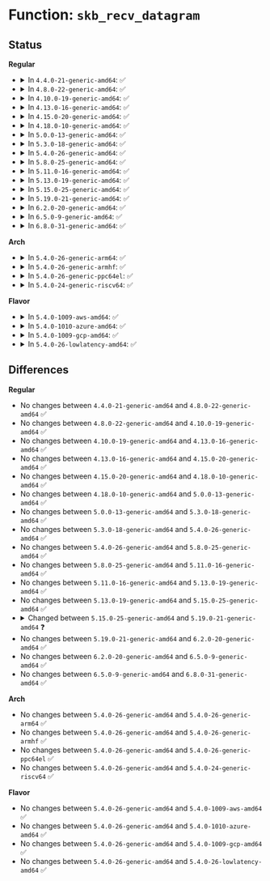 # Function: <code>skb_recv_datagram</code>

## Status
<b>Regular</b>
<ul>
<li>
<details>
<summary>In <code>4.4.0-21-generic-amd64</code>: ✅</summary>

```c
struct sk_buff * skb_recv_datagram(struct sock * sk, unsigned int flags, int noblock, int * err)
```

```json
{
  "name": "skb_recv_datagram",
  "collision_type": "Unique Global",
  "inline_type": "No",
  "funcs": [
    {
      "addr": 18446744071586238352,
      "name": "skb_recv_datagram",
      "external": true,
      "loc": "net/core/datagram.c:268",
      "file": "net/core/datagram.c",
      "inline": "seen, unknown",
      "caller_inline": [],
      "caller_func": [
        "net/netlink/af_netlink.c:netlink_recvmsg",
        "net/ipv4/raw.c:raw_recvmsg",
        "net/ipv4/ping.c:ping_recvmsg",
        "net/unix/af_unix.c:unix_accept",
        "net/ipv6/raw.c:rawv6_recvmsg",
        "net/packet/af_packet.c:packet_recvmsg"
      ]
    }
  ],
  "symbols": [
    {
      "addr": 18446744071586238352,
      "name": "skb_recv_datagram",
      "section": ".text",
      "bind": "STB_GLOBAL",
      "size": 85
    }
  ]
}
```
</details>
</li>
<li>
<details>
<summary>In <code>4.8.0-22-generic-amd64</code>: ✅</summary>

```c
struct sk_buff * skb_recv_datagram(struct sock * sk, unsigned int flags, int noblock, int * err)
```

```json
{
  "name": "skb_recv_datagram",
  "collision_type": "Unique Global",
  "inline_type": "No",
  "funcs": [
    {
      "addr": 18446744071586661824,
      "name": "skb_recv_datagram",
      "external": true,
      "loc": "net/core/datagram.c:287",
      "file": "net/core/datagram.c",
      "inline": "seen, unknown",
      "caller_inline": [],
      "caller_func": [
        "net/netlink/af_netlink.c:netlink_recvmsg",
        "net/ipv4/raw.c:raw_recvmsg",
        "net/ipv4/ping.c:ping_recvmsg",
        "net/unix/af_unix.c:unix_accept",
        "net/ipv6/raw.c:rawv6_recvmsg",
        "net/packet/af_packet.c:packet_recvmsg"
      ]
    }
  ],
  "symbols": [
    {
      "addr": 18446744071586661824,
      "name": "skb_recv_datagram",
      "section": ".text",
      "bind": "STB_GLOBAL",
      "size": 85
    }
  ]
}
```
</details>
</li>
<li>
<details>
<summary>In <code>4.10.0-19-generic-amd64</code>: ✅</summary>

```c
struct sk_buff * skb_recv_datagram(struct sock * sk, unsigned int flags, int noblock, int * err)
```

```json
{
  "name": "skb_recv_datagram",
  "collision_type": "Unique Global",
  "inline_type": "No",
  "funcs": [
    {
      "addr": 18446744071586846912,
      "name": "skb_recv_datagram",
      "external": true,
      "loc": "net/core/datagram.c:295",
      "file": "net/core/datagram.c",
      "inline": "seen, unknown",
      "caller_inline": [],
      "caller_func": [
        "net/netlink/af_netlink.c:netlink_recvmsg",
        "net/ipv4/raw.c:raw_recvmsg",
        "net/ipv4/ping.c:ping_recvmsg",
        "net/unix/af_unix.c:unix_accept",
        "net/ipv6/raw.c:rawv6_recvmsg",
        "net/packet/af_packet.c:packet_recvmsg"
      ]
    }
  ],
  "symbols": [
    {
      "addr": 18446744071586846912,
      "name": "skb_recv_datagram",
      "section": ".text",
      "bind": "STB_GLOBAL",
      "size": 87
    }
  ]
}
```
</details>
</li>
<li>
<details>
<summary>In <code>4.13.0-16-generic-amd64</code>: ✅</summary>

```c
struct sk_buff * skb_recv_datagram(struct sock * sk, unsigned int flags, int noblock, int * err)
```

```json
{
  "name": "skb_recv_datagram",
  "collision_type": "Unique Global",
  "inline_type": "No",
  "funcs": [
    {
      "addr": 18446744071586973936,
      "name": "skb_recv_datagram",
      "external": true,
      "loc": "net/core/datagram.c:318",
      "file": "net/core/datagram.c",
      "inline": "seen, unknown",
      "caller_inline": [],
      "caller_func": [
        "net/netlink/af_netlink.c:netlink_recvmsg",
        "net/ipv4/raw.c:raw_recvmsg",
        "net/ipv4/ping.c:ping_recvmsg",
        "net/unix/af_unix.c:unix_accept",
        "net/ipv6/raw.c:rawv6_recvmsg",
        "net/packet/af_packet.c:packet_recvmsg"
      ]
    }
  ],
  "symbols": [
    {
      "addr": 18446744071586973936,
      "name": "skb_recv_datagram",
      "section": ".text",
      "bind": "STB_GLOBAL",
      "size": 85
    }
  ]
}
```
</details>
</li>
<li>
<details>
<summary>In <code>4.15.0-20-generic-amd64</code>: ✅</summary>

```c
struct sk_buff * skb_recv_datagram(struct sock * sk, unsigned int flags, int noblock, int * err)
```

```json
{
  "name": "skb_recv_datagram",
  "collision_type": "Unique Global",
  "inline_type": "No",
  "funcs": [
    {
      "addr": 18446744071587472144,
      "name": "skb_recv_datagram",
      "external": true,
      "loc": "net/core/datagram.c:319",
      "file": "net/core/datagram.c",
      "inline": "seen, unknown",
      "caller_inline": [],
      "caller_func": [
        "net/netlink/af_netlink.c:netlink_recvmsg",
        "net/ipv4/raw.c:raw_recvmsg",
        "net/ipv4/ping.c:ping_recvmsg",
        "net/unix/af_unix.c:unix_accept",
        "net/ipv6/raw.c:rawv6_recvmsg",
        "net/packet/af_packet.c:packet_recvmsg"
      ]
    }
  ],
  "symbols": [
    {
      "addr": 18446744071587472144,
      "name": "skb_recv_datagram",
      "section": ".text",
      "bind": "STB_GLOBAL",
      "size": 85
    }
  ]
}
```
</details>
</li>
<li>
<details>
<summary>In <code>4.18.0-10-generic-amd64</code>: ✅</summary>

```c
struct sk_buff * skb_recv_datagram(struct sock * sk, unsigned int flags, int noblock, int * err)
```

```json
{
  "name": "skb_recv_datagram",
  "collision_type": "Unique Global",
  "inline_type": "No",
  "funcs": [
    {
      "addr": 18446744071587777104,
      "name": "skb_recv_datagram",
      "external": true,
      "loc": "net/core/datagram.c:317",
      "file": "net/core/datagram.c",
      "inline": "seen, unknown",
      "caller_inline": [],
      "caller_func": [
        "net/netlink/af_netlink.c:netlink_recvmsg",
        "net/ipv4/raw.c:raw_recvmsg",
        "net/ipv4/ping.c:ping_recvmsg",
        "net/unix/af_unix.c:unix_accept",
        "net/ipv6/raw.c:rawv6_recvmsg",
        "net/packet/af_packet.c:packet_recvmsg"
      ]
    }
  ],
  "symbols": [
    {
      "addr": 18446744071587777104,
      "name": "skb_recv_datagram",
      "section": ".text",
      "bind": "STB_GLOBAL",
      "size": 85
    }
  ]
}
```
</details>
</li>
<li>
<details>
<summary>In <code>5.0.0-13-generic-amd64</code>: ✅</summary>

```c
struct sk_buff * skb_recv_datagram(struct sock * sk, unsigned int flags, int noblock, int * err)
```

```json
{
  "name": "skb_recv_datagram",
  "collision_type": "Unique Global",
  "inline_type": "No",
  "funcs": [
    {
      "addr": 18446744071587908800,
      "name": "skb_recv_datagram",
      "external": true,
      "loc": "net/core/datagram.c:317",
      "file": "net/core/datagram.c",
      "inline": "seen, unknown",
      "caller_inline": [],
      "caller_func": [
        "net/netlink/af_netlink.c:netlink_recvmsg",
        "net/ipv4/raw.c:raw_recvmsg",
        "net/ipv4/ping.c:ping_recvmsg",
        "net/unix/af_unix.c:unix_accept",
        "net/ipv6/raw.c:rawv6_recvmsg",
        "net/packet/af_packet.c:packet_recvmsg"
      ]
    }
  ],
  "symbols": [
    {
      "addr": 18446744071587908800,
      "name": "skb_recv_datagram",
      "section": ".text",
      "bind": "STB_GLOBAL",
      "size": 85
    }
  ]
}
```
</details>
</li>
<li>
<details>
<summary>In <code>5.3.0-18-generic-amd64</code>: ✅</summary>

```c
struct sk_buff * skb_recv_datagram(struct sock * sk, unsigned int flags, int noblock, int * err)
```

```json
{
  "name": "skb_recv_datagram",
  "collision_type": "Unique Global",
  "inline_type": "No",
  "funcs": [
    {
      "addr": 18446744071588217888,
      "name": "skb_recv_datagram",
      "external": true,
      "loc": "net/core/datagram.c:316",
      "file": "net/core/datagram.c",
      "inline": "seen, unknown",
      "caller_inline": [],
      "caller_func": [
        "net/netlink/af_netlink.c:netlink_recvmsg",
        "net/ipv4/raw.c:raw_recvmsg",
        "net/ipv4/ping.c:ping_recvmsg",
        "net/unix/af_unix.c:unix_accept",
        "net/ipv6/raw.c:rawv6_recvmsg",
        "net/packet/af_packet.c:packet_recvmsg"
      ]
    }
  ],
  "symbols": [
    {
      "addr": 18446744071588217888,
      "name": "skb_recv_datagram",
      "section": ".text",
      "bind": "STB_GLOBAL",
      "size": 81
    }
  ]
}
```
</details>
</li>
<li>
<details>
<summary>In <code>5.4.0-26-generic-amd64</code>: ✅</summary>

```c
struct sk_buff * skb_recv_datagram(struct sock * sk, unsigned int flags, int noblock, int * err)
```

```json
{
  "name": "skb_recv_datagram",
  "collision_type": "Unique Global",
  "inline_type": "No",
  "funcs": [
    {
      "addr": 18446744071588422656,
      "name": "skb_recv_datagram",
      "external": true,
      "loc": "net/core/datagram.c:316",
      "file": "net/core/datagram.c",
      "inline": "seen, unknown",
      "caller_inline": [],
      "caller_func": [
        "net/netlink/af_netlink.c:netlink_recvmsg",
        "net/ipv4/raw.c:raw_recvmsg",
        "net/ipv4/ping.c:ping_recvmsg",
        "net/unix/af_unix.c:unix_accept",
        "net/ipv6/raw.c:rawv6_recvmsg",
        "net/packet/af_packet.c:packet_recvmsg"
      ]
    }
  ],
  "symbols": [
    {
      "addr": 18446744071588422656,
      "name": "skb_recv_datagram",
      "section": ".text",
      "bind": "STB_GLOBAL",
      "size": 81
    }
  ]
}
```
</details>
</li>
<li>
<details>
<summary>In <code>5.8.0-25-generic-amd64</code>: ✅</summary>

```c
struct sk_buff * skb_recv_datagram(struct sock * sk, unsigned int flags, int noblock, int * err)
```

```json
{
  "name": "skb_recv_datagram",
  "collision_type": "Unique Global",
  "inline_type": "No",
  "funcs": [
    {
      "addr": 18446744071589289552,
      "name": "skb_recv_datagram",
      "external": true,
      "loc": "net/core/datagram.c:312",
      "file": "net/core/datagram.c",
      "inline": "seen, unknown",
      "caller_inline": [],
      "caller_func": [
        "net/netlink/af_netlink.c:netlink_recvmsg",
        "net/ipv4/raw.c:raw_recvmsg",
        "net/ipv4/ping.c:ping_recvmsg",
        "net/unix/af_unix.c:unix_accept",
        "net/ipv6/raw.c:rawv6_recvmsg",
        "net/packet/af_packet.c:packet_recvmsg"
      ]
    }
  ],
  "symbols": [
    {
      "addr": 18446744071589289552,
      "name": "skb_recv_datagram",
      "section": ".text",
      "bind": "STB_GLOBAL",
      "size": 93
    }
  ]
}
```
</details>
</li>
<li>
<details>
<summary>In <code>5.11.0-16-generic-amd64</code>: ✅</summary>

```c
struct sk_buff * skb_recv_datagram(struct sock * sk, unsigned int flags, int noblock, int * err)
```

```json
{
  "name": "skb_recv_datagram",
  "collision_type": "Unique Global",
  "inline_type": "No",
  "funcs": [
    {
      "addr": 18446744071589288272,
      "name": "skb_recv_datagram",
      "external": true,
      "loc": "net/core/datagram.c:312",
      "file": "net/core/datagram.c",
      "inline": "seen, unknown",
      "caller_inline": [],
      "caller_func": [
        "net/netlink/af_netlink.c:netlink_recvmsg",
        "net/ipv4/raw.c:raw_recvmsg",
        "net/ipv4/ping.c:ping_recvmsg",
        "net/unix/af_unix.c:unix_accept",
        "net/ipv6/raw.c:rawv6_recvmsg",
        "net/packet/af_packet.c:packet_recvmsg"
      ]
    }
  ],
  "symbols": [
    {
      "addr": 18446744071589288272,
      "name": "skb_recv_datagram",
      "section": ".text",
      "bind": "STB_GLOBAL",
      "size": 93
    }
  ]
}
```
</details>
</li>
<li>
<details>
<summary>In <code>5.13.0-19-generic-amd64</code>: ✅</summary>

```c
struct sk_buff * skb_recv_datagram(struct sock * sk, unsigned int flags, int noblock, int * err)
```

```json
{
  "name": "skb_recv_datagram",
  "collision_type": "Unique Global",
  "inline_type": "No",
  "funcs": [
    {
      "addr": 18446744071589182192,
      "name": "skb_recv_datagram",
      "external": true,
      "loc": "net/core/datagram.c:312",
      "file": "net/core/datagram.c",
      "inline": "seen, unknown",
      "caller_inline": [],
      "caller_func": [
        "net/netlink/af_netlink.c:netlink_recvmsg",
        "net/ipv4/raw.c:raw_recvmsg",
        "net/ipv4/ping.c:ping_recvmsg",
        "net/unix/af_unix.c:unix_accept",
        "net/ipv6/raw.c:rawv6_recvmsg",
        "net/packet/af_packet.c:packet_recvmsg"
      ]
    }
  ],
  "symbols": [
    {
      "addr": 18446744071589182192,
      "name": "skb_recv_datagram",
      "section": ".text",
      "bind": "STB_GLOBAL",
      "size": 89
    }
  ]
}
```
</details>
</li>
<li>
<details>
<summary>In <code>5.15.0-25-generic-amd64</code>: ✅</summary>

```c
struct sk_buff * skb_recv_datagram(struct sock * sk, unsigned int flags, int noblock, int * err)
```

```json
{
  "name": "skb_recv_datagram",
  "collision_type": "Unique Global",
  "inline_type": "No",
  "funcs": [
    {
      "addr": 18446744071589903680,
      "name": "skb_recv_datagram",
      "external": true,
      "loc": "net/core/datagram.c:312",
      "file": "net/core/datagram.c",
      "inline": "seen, unknown",
      "caller_inline": [],
      "caller_func": [
        "net/netlink/af_netlink.c:netlink_recvmsg",
        "net/ipv4/raw.c:raw_recvmsg",
        "net/ipv4/ping.c:ping_recvmsg",
        "net/unix/af_unix.c:unix_read_sock",
        "net/unix/af_unix.c:unix_accept",
        "net/ipv6/raw.c:rawv6_recvmsg",
        "net/packet/af_packet.c:packet_recvmsg"
      ]
    }
  ],
  "symbols": [
    {
      "addr": 18446744071589903680,
      "name": "skb_recv_datagram",
      "section": ".text",
      "bind": "STB_GLOBAL",
      "size": 89
    }
  ]
}
```
</details>
</li>
<li>
<details>
<summary>In <code>5.19.0-21-generic-amd64</code>: ✅</summary>

```c
struct sk_buff * skb_recv_datagram(struct sock * sk, unsigned int flags, int * err)
```

```json
{
  "name": "skb_recv_datagram",
  "collision_type": "Unique Global",
  "inline_type": "No",
  "funcs": [
    {
      "addr": 18446744071591433632,
      "name": "skb_recv_datagram",
      "external": true,
      "loc": "net/core/datagram.c:310",
      "file": "net/core/datagram.c",
      "inline": "seen, unknown",
      "caller_inline": [],
      "caller_func": [
        "net/netlink/af_netlink.c:netlink_recvmsg",
        "net/ipv4/raw.c:raw_recvmsg",
        "net/ipv4/ping.c:ping_recvmsg",
        "net/unix/af_unix.c:unix_read_sock",
        "net/unix/af_unix.c:unix_accept",
        "net/ipv6/raw.c:rawv6_recvmsg",
        "net/packet/af_packet.c:packet_recvmsg",
        "net/mctp/af_mctp.c:mctp_recvmsg"
      ]
    }
  ],
  "symbols": [
    {
      "addr": 18446744071591433632,
      "name": "skb_recv_datagram",
      "section": ".text",
      "bind": "STB_GLOBAL",
      "size": 96
    }
  ]
}
```
</details>
</li>
<li>
<details>
<summary>In <code>6.2.0-20-generic-amd64</code>: ✅</summary>

```c
struct sk_buff * skb_recv_datagram(struct sock * sk, unsigned int flags, int * err)
```

```json
{
  "name": "skb_recv_datagram",
  "collision_type": "Unique Global",
  "inline_type": "No",
  "funcs": [
    {
      "addr": 18446744071593199888,
      "name": "skb_recv_datagram",
      "external": true,
      "loc": "net/core/datagram.c:310",
      "file": "net/core/datagram.c",
      "inline": "seen, unknown",
      "caller_inline": [],
      "caller_func": [
        "net/netlink/af_netlink.c:netlink_recvmsg",
        "net/ipv4/raw.c:raw_recvmsg",
        "net/ipv4/ping.c:ping_recvmsg",
        "net/unix/af_unix.c:unix_read_skb",
        "net/unix/af_unix.c:unix_accept",
        "net/ipv6/raw.c:rawv6_recvmsg",
        "net/packet/af_packet.c:packet_recvmsg",
        "net/mctp/af_mctp.c:mctp_recvmsg"
      ]
    }
  ],
  "symbols": [
    {
      "addr": 18446744071593199888,
      "name": "skb_recv_datagram",
      "section": ".text",
      "bind": "STB_GLOBAL",
      "size": 96
    }
  ]
}
```
</details>
</li>
<li>
<details>
<summary>In <code>6.5.0-9-generic-amd64</code>: ✅</summary>

```c
struct sk_buff * skb_recv_datagram(struct sock * sk, unsigned int flags, int * err)
```

```json
{
  "name": "skb_recv_datagram",
  "collision_type": "Unique Global",
  "inline_type": "No",
  "funcs": [
    {
      "addr": 18446744071593659856,
      "name": "skb_recv_datagram",
      "external": true,
      "loc": "net/core/datagram.c:310",
      "file": "net/core/datagram.c",
      "inline": "seen, unknown",
      "caller_inline": [],
      "caller_func": [
        "net/netlink/af_netlink.c:netlink_recvmsg",
        "net/ipv4/raw.c:raw_recvmsg",
        "net/ipv4/ping.c:ping_recvmsg",
        "net/unix/af_unix.c:unix_read_skb",
        "net/unix/af_unix.c:unix_accept",
        "net/ipv6/raw.c:rawv6_recvmsg",
        "net/packet/af_packet.c:packet_recvmsg",
        "net/mctp/af_mctp.c:mctp_recvmsg"
      ]
    }
  ],
  "symbols": [
    {
      "addr": 18446744071593659856,
      "name": "skb_recv_datagram",
      "section": ".text",
      "bind": "STB_GLOBAL",
      "size": 96
    }
  ]
}
```
</details>
</li>
<li>
<details>
<summary>In <code>6.8.0-31-generic-amd64</code>: ✅</summary>

```c
struct sk_buff * skb_recv_datagram(struct sock * sk, unsigned int flags, int * err)
```

```json
{
  "name": "skb_recv_datagram",
  "collision_type": "Unique Global",
  "inline_type": "No",
  "funcs": [
    {
      "addr": 18446744071594437792,
      "name": "skb_recv_datagram",
      "external": true,
      "loc": "net/core/datagram.c:311",
      "file": "net/core/datagram.c",
      "inline": "seen, unknown",
      "caller_inline": [],
      "caller_func": [
        "net/netlink/af_netlink.c:netlink_recvmsg",
        "net/ipv4/raw.c:raw_recvmsg",
        "net/ipv4/ping.c:ping_recvmsg",
        "net/unix/af_unix.c:unix_read_skb",
        "net/unix/af_unix.c:unix_accept",
        "net/ipv6/raw.c:rawv6_recvmsg",
        "net/packet/af_packet.c:packet_recvmsg",
        "net/mctp/af_mctp.c:mctp_recvmsg"
      ]
    }
  ],
  "symbols": [
    {
      "addr": 18446744071594437792,
      "name": "skb_recv_datagram",
      "section": ".text",
      "bind": "STB_GLOBAL",
      "size": 96
    }
  ]
}
```
</details>
</li>
</ul>
<b>Arch</b>
<ul>
<li>
<details>
<summary>In <code>5.4.0-26-generic-arm64</code>: ✅</summary>

```c
struct sk_buff * skb_recv_datagram(struct sock * sk, unsigned int flags, int noblock, int * err)
```

```json
{
  "name": "skb_recv_datagram",
  "collision_type": "Unique Global",
  "inline_type": "No",
  "funcs": [
    {
      "addr": 18446603336501940056,
      "name": "skb_recv_datagram",
      "external": true,
      "loc": "net/core/datagram.c:316",
      "file": "net/core/datagram.c",
      "inline": "seen, unknown",
      "caller_inline": [],
      "caller_func": [
        "net/netlink/af_netlink.c:netlink_recvmsg",
        "net/ipv4/raw.c:raw_recvmsg",
        "net/ipv4/ping.c:ping_recvmsg",
        "net/unix/af_unix.c:unix_accept",
        "net/ipv6/raw.c:rawv6_recvmsg",
        "net/packet/af_packet.c:packet_recvmsg"
      ]
    }
  ],
  "symbols": [
    {
      "addr": 18446603336501940056,
      "name": "skb_recv_datagram",
      "section": ".text",
      "bind": "STB_GLOBAL",
      "size": 132
    }
  ]
}
```
</details>
</li>
<li>
<details>
<summary>In <code>5.4.0-26-generic-armhf</code>: ✅</summary>

```c
struct sk_buff * skb_recv_datagram(struct sock * sk, unsigned int flags, int noblock, int * err)
```

```json
{
  "name": "skb_recv_datagram",
  "collision_type": "Unique Global",
  "inline_type": "No",
  "funcs": [
    {
      "addr": 3234697424,
      "name": "skb_recv_datagram",
      "external": true,
      "loc": "net/core/datagram.c:316",
      "file": "net/core/datagram.c",
      "inline": "seen, unknown",
      "caller_inline": [],
      "caller_func": [
        "net/netlink/af_netlink.c:netlink_recvmsg",
        "net/ipv4/raw.c:raw_recvmsg",
        "net/ipv4/ping.c:ping_recvmsg",
        "net/unix/af_unix.c:unix_accept",
        "net/ipv6/raw.c:rawv6_recvmsg",
        "net/packet/af_packet.c:packet_recvmsg"
      ]
    }
  ],
  "symbols": [
    {
      "addr": 3234697424,
      "name": "skb_recv_datagram",
      "section": ".text",
      "bind": "STB_GLOBAL",
      "size": 112
    }
  ]
}
```
</details>
</li>
<li>
<details>
<summary>In <code>5.4.0-26-generic-ppc64el</code>: ✅</summary>

```c
struct sk_buff * skb_recv_datagram(struct sock * sk, unsigned int flags, int noblock, int * err)
```

```json
{
  "name": "skb_recv_datagram",
  "collision_type": "Unique Global",
  "inline_type": "No",
  "funcs": [
    {
      "addr": 13835058055295361232,
      "name": "skb_recv_datagram",
      "external": true,
      "loc": "net/core/datagram.c:316",
      "file": "net/core/datagram.c",
      "inline": "seen, unknown",
      "caller_inline": [],
      "caller_func": [
        "net/netlink/af_netlink.c:netlink_recvmsg",
        "net/ipv4/raw.c:raw_recvmsg",
        "net/ipv4/ping.c:ping_recvmsg",
        "net/unix/af_unix.c:unix_accept",
        "net/ipv6/raw.c:rawv6_recvmsg",
        "net/packet/af_packet.c:packet_recvmsg"
      ]
    }
  ],
  "symbols": [
    {
      "addr": 13835058055295361232,
      "name": "skb_recv_datagram",
      "section": ".text",
      "bind": "STB_GLOBAL",
      "size": 124
    }
  ]
}
```
</details>
</li>
<li>
<details>
<summary>In <code>5.4.0-24-generic-riscv64</code>: ✅</summary>

```c
struct sk_buff * skb_recv_datagram(struct sock * sk, unsigned int flags, int noblock, int * err)
```

```json
{
  "name": "skb_recv_datagram",
  "collision_type": "Unique Global",
  "inline_type": "No",
  "funcs": [
    {
      "addr": 18446743936278246988,
      "name": "skb_recv_datagram",
      "external": true,
      "loc": "net/core/datagram.c:316",
      "file": "net/core/datagram.c",
      "inline": "seen, unknown",
      "caller_inline": [],
      "caller_func": [
        "net/netlink/af_netlink.c:netlink_recvmsg",
        "net/ipv4/raw.c:raw_recvmsg",
        "net/ipv4/ping.c:ping_recvmsg",
        "net/unix/af_unix.c:unix_accept",
        "net/ipv6/raw.c:rawv6_recvmsg",
        "net/packet/af_packet.c:packet_recvmsg"
      ]
    }
  ],
  "symbols": [
    {
      "addr": 18446743936278246988,
      "name": "skb_recv_datagram",
      "section": ".text",
      "bind": "STB_GLOBAL",
      "size": 82
    }
  ]
}
```
</details>
</li>
</ul>
<b>Flavor</b>
<ul>
<li>
<details>
<summary>In <code>5.4.0-1009-aws-amd64</code>: ✅</summary>

```c
struct sk_buff * skb_recv_datagram(struct sock * sk, unsigned int flags, int noblock, int * err)
```

```json
{
  "name": "skb_recv_datagram",
  "collision_type": "Unique Global",
  "inline_type": "No",
  "funcs": [
    {
      "addr": 18446744071588029440,
      "name": "skb_recv_datagram",
      "external": true,
      "loc": "net/core/datagram.c:316",
      "file": "net/core/datagram.c",
      "inline": "seen, unknown",
      "caller_inline": [],
      "caller_func": [
        "net/netlink/af_netlink.c:netlink_recvmsg",
        "net/ipv4/raw.c:raw_recvmsg",
        "net/ipv4/ping.c:ping_recvmsg",
        "net/unix/af_unix.c:unix_accept",
        "net/ipv6/raw.c:rawv6_recvmsg",
        "net/packet/af_packet.c:packet_recvmsg"
      ]
    }
  ],
  "symbols": [
    {
      "addr": 18446744071588029440,
      "name": "skb_recv_datagram",
      "section": ".text",
      "bind": "STB_GLOBAL",
      "size": 81
    }
  ]
}
```
</details>
</li>
<li>
<details>
<summary>In <code>5.4.0-1010-azure-amd64</code>: ✅</summary>

```c
struct sk_buff * skb_recv_datagram(struct sock * sk, unsigned int flags, int noblock, int * err)
```

```json
{
  "name": "skb_recv_datagram",
  "collision_type": "Unique Global",
  "inline_type": "No",
  "funcs": [
    {
      "addr": 18446744071587742528,
      "name": "skb_recv_datagram",
      "external": true,
      "loc": "net/core/datagram.c:316",
      "file": "net/core/datagram.c",
      "inline": "seen, unknown",
      "caller_inline": [],
      "caller_func": [
        "net/netlink/af_netlink.c:netlink_recvmsg",
        "net/ipv4/raw.c:raw_recvmsg",
        "net/ipv4/ping.c:ping_recvmsg",
        "net/unix/af_unix.c:unix_accept",
        "net/ipv6/raw.c:rawv6_recvmsg",
        "net/packet/af_packet.c:packet_recvmsg"
      ]
    }
  ],
  "symbols": [
    {
      "addr": 18446744071587742528,
      "name": "skb_recv_datagram",
      "section": ".text",
      "bind": "STB_GLOBAL",
      "size": 81
    }
  ]
}
```
</details>
</li>
<li>
<details>
<summary>In <code>5.4.0-1009-gcp-amd64</code>: ✅</summary>

```c
struct sk_buff * skb_recv_datagram(struct sock * sk, unsigned int flags, int noblock, int * err)
```

```json
{
  "name": "skb_recv_datagram",
  "collision_type": "Unique Global",
  "inline_type": "No",
  "funcs": [
    {
      "addr": 18446744071588361216,
      "name": "skb_recv_datagram",
      "external": true,
      "loc": "net/core/datagram.c:316",
      "file": "net/core/datagram.c",
      "inline": "seen, unknown",
      "caller_inline": [],
      "caller_func": [
        "net/netlink/af_netlink.c:netlink_recvmsg",
        "net/ipv4/raw.c:raw_recvmsg",
        "net/ipv4/ping.c:ping_recvmsg",
        "net/unix/af_unix.c:unix_accept",
        "net/ipv6/raw.c:rawv6_recvmsg",
        "net/packet/af_packet.c:packet_recvmsg"
      ]
    }
  ],
  "symbols": [
    {
      "addr": 18446744071588361216,
      "name": "skb_recv_datagram",
      "section": ".text",
      "bind": "STB_GLOBAL",
      "size": 81
    }
  ]
}
```
</details>
</li>
<li>
<details>
<summary>In <code>5.4.0-26-lowlatency-amd64</code>: ✅</summary>

```c
struct sk_buff * skb_recv_datagram(struct sock * sk, unsigned int flags, int noblock, int * err)
```

```json
{
  "name": "skb_recv_datagram",
  "collision_type": "Unique Global",
  "inline_type": "No",
  "funcs": [
    {
      "addr": 18446744071588496768,
      "name": "skb_recv_datagram",
      "external": true,
      "loc": "net/core/datagram.c:316",
      "file": "net/core/datagram.c",
      "inline": "seen, unknown",
      "caller_inline": [],
      "caller_func": [
        "net/netlink/af_netlink.c:netlink_recvmsg",
        "net/ipv4/raw.c:raw_recvmsg",
        "net/ipv4/ping.c:ping_recvmsg",
        "net/unix/af_unix.c:unix_accept",
        "net/ipv6/raw.c:rawv6_recvmsg",
        "net/packet/af_packet.c:packet_recvmsg"
      ]
    }
  ],
  "symbols": [
    {
      "addr": 18446744071588496768,
      "name": "skb_recv_datagram",
      "section": ".text",
      "bind": "STB_GLOBAL",
      "size": 81
    }
  ]
}
```
</details>
</li>
</ul>

## Differences
<b>Regular</b>
<ul>
<li>
No changes between <code>4.4.0-21-generic-amd64</code> and <code>4.8.0-22-generic-amd64</code> ✅
</li>
<li>
No changes between <code>4.8.0-22-generic-amd64</code> and <code>4.10.0-19-generic-amd64</code> ✅
</li>
<li>
No changes between <code>4.10.0-19-generic-amd64</code> and <code>4.13.0-16-generic-amd64</code> ✅
</li>
<li>
No changes between <code>4.13.0-16-generic-amd64</code> and <code>4.15.0-20-generic-amd64</code> ✅
</li>
<li>
No changes between <code>4.15.0-20-generic-amd64</code> and <code>4.18.0-10-generic-amd64</code> ✅
</li>
<li>
No changes between <code>4.18.0-10-generic-amd64</code> and <code>5.0.0-13-generic-amd64</code> ✅
</li>
<li>
No changes between <code>5.0.0-13-generic-amd64</code> and <code>5.3.0-18-generic-amd64</code> ✅
</li>
<li>
No changes between <code>5.3.0-18-generic-amd64</code> and <code>5.4.0-26-generic-amd64</code> ✅
</li>
<li>
No changes between <code>5.4.0-26-generic-amd64</code> and <code>5.8.0-25-generic-amd64</code> ✅
</li>
<li>
No changes between <code>5.8.0-25-generic-amd64</code> and <code>5.11.0-16-generic-amd64</code> ✅
</li>
<li>
No changes between <code>5.11.0-16-generic-amd64</code> and <code>5.13.0-19-generic-amd64</code> ✅
</li>
<li>
No changes between <code>5.13.0-19-generic-amd64</code> and <code>5.15.0-25-generic-amd64</code> ✅
</li>
<li>
<details>
<summary>Changed between <code>5.15.0-25-generic-amd64</code> and <code>5.19.0-21-generic-amd64</code> ❓</summary>
<ul>
<li>
<b>Param removed. </b>
<code>int noblock</code>
</li>
<li>
<b>Param reordered. </b>
<code>sk, flags, noblock, err</code> ➡️ <code>sk, flags, err</code>
</li>
</ul>
</details>
</li>
<li>
No changes between <code>5.19.0-21-generic-amd64</code> and <code>6.2.0-20-generic-amd64</code> ✅
</li>
<li>
No changes between <code>6.2.0-20-generic-amd64</code> and <code>6.5.0-9-generic-amd64</code> ✅
</li>
<li>
No changes between <code>6.5.0-9-generic-amd64</code> and <code>6.8.0-31-generic-amd64</code> ✅
</li>
</ul>
<b>Arch</b>
<ul>
<li>
No changes between <code>5.4.0-26-generic-amd64</code> and <code>5.4.0-26-generic-arm64</code> ✅
</li>
<li>
No changes between <code>5.4.0-26-generic-amd64</code> and <code>5.4.0-26-generic-armhf</code> ✅
</li>
<li>
No changes between <code>5.4.0-26-generic-amd64</code> and <code>5.4.0-26-generic-ppc64el</code> ✅
</li>
<li>
No changes between <code>5.4.0-26-generic-amd64</code> and <code>5.4.0-24-generic-riscv64</code> ✅
</li>
</ul>
<b>Flavor</b>
<ul>
<li>
No changes between <code>5.4.0-26-generic-amd64</code> and <code>5.4.0-1009-aws-amd64</code> ✅
</li>
<li>
No changes between <code>5.4.0-26-generic-amd64</code> and <code>5.4.0-1010-azure-amd64</code> ✅
</li>
<li>
No changes between <code>5.4.0-26-generic-amd64</code> and <code>5.4.0-1009-gcp-amd64</code> ✅
</li>
<li>
No changes between <code>5.4.0-26-generic-amd64</code> and <code>5.4.0-26-lowlatency-amd64</code> ✅
</li>
</ul>
